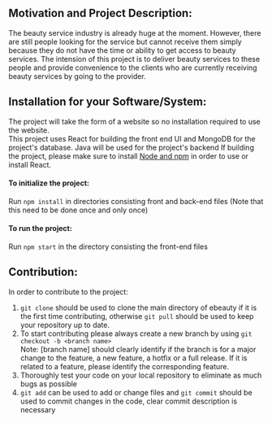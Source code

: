 ## Motivation and Project Description: 
The beauty service industry is already huge at the moment. However, there are still people looking for the service but cannot receive them simply because they do not have the time or ability to get access to beauty services. The intension of this project is to deliver beauty services to these people and provide convenience to the clients who are currently receiving beauty services by going to the provider.


## Installation for your Software/System: 
The project will take the form of a website so no installation required to use the website.<br />
This project uses React for building the front end UI and MongoDB for the project's database. Java will be used for the project's backend
If building the project, please make sure to install [Node and npm](https://nodejs.org/en/download/) in order to use or install React.

#### To initialize the project: 

Run `npm install` in directories consisting front and back-end files (Note that this need to be done once and only once)

#### To run the project: 

Run `npm start` in the directory consisting the front-end files

## Contribution: 
In order to contribute to the project:
1) `git clone` should be used to clone the main directory of ebeauty if it is the first time contributing, otherwise `git pull` should be used to keep your repository up to date.
2) To start contributing please always create a new branch by using `git checkout -b <branch name>`<br />
Note: [branch name] should clearly identify if the branch is for a major change to the feature, a new feature, a hotfix or a full release. If it is related to a feature, please identify the corresponding feature.
3) Thoroughly test your code on your local repository to eliminate as much bugs as possible
4) `git add` can be used to add or change files and `git commit` should be used to commit changes in the code, clear commit description is necessary


